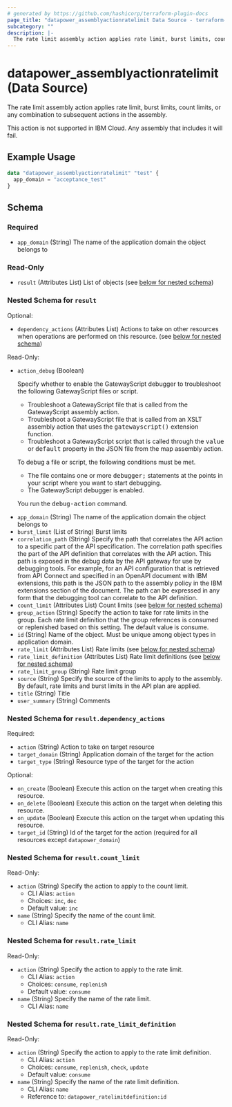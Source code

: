 ```yaml
---
# generated by https://github.com/hashicorp/terraform-plugin-docs
page_title: "datapower_assemblyactionratelimit Data Source - terraform-provider-datapower"
subcategory: ""
description: |-
  The rate limit assembly action applies rate limit, burst limits, count limits, or any combination to subsequent actions in the assembly. This action is not supported in IBM Cloud. Any assembly that includes it will fail.
---
```


# datapower_assemblyactionratelimit (Data Source)

The rate limit assembly action applies rate limit, burst limits, count limits, or any combination to subsequent actions in the assembly. <p>This action is not supported in IBM Cloud. Any assembly that includes it will fail.</p>

## Example Usage

```terraform
data "datapower_assemblyactionratelimit" "test" {
  app_domain = "acceptance_test"
}
```

<!-- schema generated by tfplugindocs -->
## Schema

### Required

- `app_domain` (String) The name of the application domain the object belongs to

### Read-Only

- `result` (Attributes List) List of objects (see [below for nested schema](#nestedatt--result))

<a id="nestedatt--result"></a>
### Nested Schema for `result`

Optional:

- `dependency_actions` (Attributes List) Actions to take on other resources when operations are performed on this resource. (see [below for nested schema](#nestedatt--result--dependency_actions))

Read-Only:

- `action_debug` (Boolean) <p>Specify whether to enable the GatewayScript debugger to troubleshoot the following GatewayScript files or script.</p><ul><li>Troubleshoot a GatewayScript file that is called from the GatewayScript assembly action.</li><li>Troubleshoot a GatewayScript file that is called from an XSLT assembly action that uses the <tt>gatewayscript()</tt> extension function.</li><li>Troubleshoot a GatewayScript script that is called through the <tt>value</tt> or <tt>default</tt> property in the JSON file from the map assembly action.</li></ul><p>To debug a file or script, the following conditions must be met.</p><ul><li>The file contains one or more <tt>debugger;</tt> statements at the points in your script where you want to start debugging.</li><li>The GatewayScript debugger is enabled.</li></ul><p>You run the <tt>debug-action</tt> command.</p>
- `app_domain` (String) The name of the application domain the object belongs to
- `burst_limit` (List of String) Burst limits
- `correlation_path` (String) Specify the path that correlates the API action to a specific part of the API specification. The correlation path specifies the part of the API definition that correlates with the API action. This path is exposed in the debug data by the API gateway for use by debugging tools. For example, for an API configuration that is retrieved from API Connect and specified in an OpenAPI document with IBM extensions, this path is the JSON path to the assembly policy in the IBM extensions section of the document. The path can be expressed in any form that the debugging tool can correlate to the API definition.
- `count_limit` (Attributes List) Count limits (see [below for nested schema](#nestedatt--result--count_limit))
- `group_action` (String) Specify the action to take for rate limits in the group. Each rate limit definition that the group references is consumed or replenished based on this setting. The default value is consume.
- `id` (String) Name of the object. Must be unique among object types in application domain.
- `rate_limit` (Attributes List) Rate limits (see [below for nested schema](#nestedatt--result--rate_limit))
- `rate_limit_definition` (Attributes List) Rate limit definitions (see [below for nested schema](#nestedatt--result--rate_limit_definition))
- `rate_limit_group` (String) Rate limit group
- `source` (String) Specify the source of the limits to apply to the assembly. By default, rate limits and burst limits in the API plan are applied.
- `title` (String) Title
- `user_summary` (String) Comments

<a id="nestedatt--result--dependency_actions"></a>
### Nested Schema for `result.dependency_actions`

Required:

- `action` (String) Action to take on target resource
- `target_domain` (String) Application domain of the target for the action
- `target_type` (String) Resource type of the target for the action

Optional:

- `on_create` (Boolean) Execute this action on the target when creating this resource.
- `on_delete` (Boolean) Execute this action on the target when deleting this resource.
- `on_update` (Boolean) Execute this action on the target when updating this resource.
- `target_id` (String) Id of the target for the action (required for all resources except `datapower_domain`)


<a id="nestedatt--result--count_limit"></a>
### Nested Schema for `result.count_limit`

Read-Only:

- `action` (String) Specify the action to apply to the count limit.
  - CLI Alias: `action`
  - Choices: `inc`, `dec`
  - Default value: `inc`
- `name` (String) Specify the name of the count limit.
  - CLI Alias: `name`


<a id="nestedatt--result--rate_limit"></a>
### Nested Schema for `result.rate_limit`

Read-Only:

- `action` (String) Specify the action to apply to the rate limit.
  - CLI Alias: `action`
  - Choices: `consume`, `replenish`
  - Default value: `consume`
- `name` (String) Specify the name of the rate limit.
  - CLI Alias: `name`


<a id="nestedatt--result--rate_limit_definition"></a>
### Nested Schema for `result.rate_limit_definition`

Read-Only:

- `action` (String) Specify the action to apply to the rate limit definition.
  - CLI Alias: `action`
  - Choices: `consume`, `replenish`, `check`, `update`
  - Default value: `consume`
- `name` (String) Specify the name of the rate limit definition.
  - CLI Alias: `name`
  - Reference to: `datapower_ratelimitdefinition:id`
